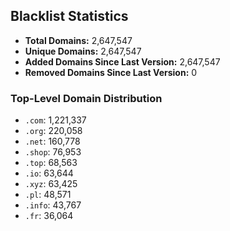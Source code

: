 ## Blacklist Statistics

- **Total Domains:** 2,647,547
- **Unique Domains:** 2,647,547
- **Added Domains Since Last Version:** 2,647,547
- **Removed Domains Since Last Version:** 0

### Top-Level Domain Distribution

-  `.com`: 1,221,337
-  `.org`: 220,058
-  `.net`: 160,778
-  `.shop`: 76,953
-  `.top`: 68,563
-  `.io`: 63,644
-  `.xyz`: 63,425
-  `.pl`: 48,571
-  `.info`: 43,767
-  `.fr`: 36,064
